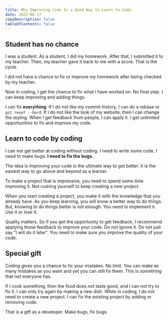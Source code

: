 ```yaml
---
title: Why Improving Code Is a Good Way to Learn to Code
date: 2023-06-17
copyDescription: false
tableOfContents: false
---
```


## Student has no chance

I was a student. As a student, I did my homework. After that, I submitted it to my teacher. Then, my teacher gave it back to me with a score. That is the cycle.

I did not have a chance to fix or improve my homework after being checked by my teacher.

Now in coding, I get the chance to fix what I have worked on. No final step. I can keep improving and adding things.

I can fix **everything**. If I do not like my commit history, I can do a rebase or `git reset --hard`. If I do not like the look of my website, then I can change the styling. When I get feedback from people, I can apply it. I get unlimited opportunities to fix and improve my code.

## Learn to code by coding

I can not get better at coding without coding. I need to write some code. I need to make bugs. **I need to fix the bugs.**

The idea is improving your code is the ultimate way to get better. It is the easiest way to go above and beyond as a learner.

To make a project that is impressive, you need to spend some time improving it. Not rushing yourself to keep creating a new project.

When you start creating a project, you make it with the knowledge that you already have. As you keep learning, you will know a better way to do things. But, knowing to do things better is not enough. You need to implement it. Use it or lose it.

Quality matters. So if you get the opportunity to get feedback, I recommend applying those feedback to improve your code. Do not ignore it. Do not just say "I will do it later". You need to make sure you improve the quality of your code.

## Special gift

Coding gives you a chance to fix your mistakes. No limit. You can make as many mistakes as you want and yet you can still fix them. This is something that not everyone has.

If I cook something, then the food does not taste good, and I can not try to fix it. I can only try again by making a new dish. While in coding, I do not need to create a new project. I can fix the existing project by adding or removing code.

That is a gift as a developer. Make bugs, fix bugs.
